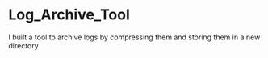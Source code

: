 # Log_Archive_Tool
 I built a tool to archive logs by compressing them and storing them in a new directory
